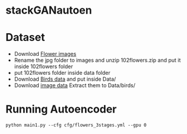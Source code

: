 # stackGANautoen
# Dataset
- Download [Flower images](https://www.robots.ox.ac.uk/~vgg/data/flowers/102/102flowers.tgz)
- Rename the jpg folder to images and unzip 102flowers.zip and put it inside 102flowers folder
- put 102flowers folder inside data folder
- Download [Birds data](https://drive.google.com/file/d/0B3y_msrWZaXLT1BZdVdycDY5TEE/view) and put inside Data/
- Download [image data](http://www.vision.caltech.edu/visipedia/CUB-200-2011.html) Extract them to Data/birds/
# Running Autoencoder

```
python main1.py --cfg cfg/flowers_3stages.yml --gpu 0
```
